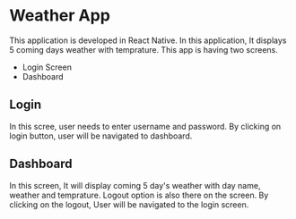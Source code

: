 # Weather App

 This application is developed in React Native. In this application, It displays 5 coming days weather with temprature. This app is having two screens.
 - Login Screen
 - Dashboard
 
 
 ## Login 
 
 In this scree, user needs to enter username and password. By clicking on login button, user will be navigated to dashboard.
 
 ## Dashboard
 
 In this screen, It will display coming 5 day's weather with day name, weather and temprature. Logout option is also there on the screen. By clicking on the logout, User 
 will be navigated to the login screen.
 
 

